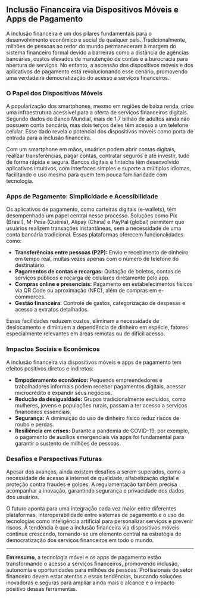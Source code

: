 ## Inclusão Financeira via Dispositivos Móveis e Apps de Pagamento

A inclusão financeira é um dos pilares fundamentais para o desenvolvimento econômico e social de qualquer país. Tradicionalmente, milhões de pessoas ao redor do mundo permaneceram à margem do sistema financeiro formal devido a barreiras como a distância de agências bancárias, custos elevados de manutenção de contas e a burocracia para abertura de serviços. No entanto, a ascensão dos dispositivos móveis e dos aplicativos de pagamento está revolucionando esse cenário, promovendo uma verdadeira democratização do acesso a serviços financeiros.

### O Papel dos Dispositivos Móveis

A popularização dos smartphones, mesmo em regiões de baixa renda, criou uma infraestrutura acessível para a oferta de serviços financeiros digitais. Segundo dados do Banco Mundial, mais de 1,7 bilhão de adultos ainda não possuem conta bancária, mas dois terços deles têm acesso a um telefone celular. Esse dado revela o potencial dos dispositivos móveis como porta de entrada para a inclusão financeira.

Com um smartphone em mãos, usuários podem abrir contas digitais, realizar transferências, pagar contas, contratar seguros e até investir, tudo de forma rápida e segura. Bancos digitais e fintechs têm desenvolvido aplicativos intuitivos, com interfaces simples e suporte a múltiplos idiomas, facilitando o uso mesmo para quem tem pouca familiaridade com tecnologia.

### Apps de Pagamento: Simplicidade e Acessibilidade

Os aplicativos de pagamento, como carteiras digitais (e-wallets), têm desempenhado um papel central nesse processo. Soluções como Pix (Brasil), M-Pesa (Quênia), Alipay (China) e PayPal (global) permitem que usuários realizem transações instantâneas, sem a necessidade de uma conta bancária tradicional. Essas plataformas oferecem funcionalidades como:

- **Transferências entre pessoas (P2P):** Envio e recebimento de dinheiro em tempo real, muitas vezes apenas com o número de telefone do destinatário.
- **Pagamentos de contas e recargas:** Quitação de boletos, contas de serviços públicos e recarga de celulares diretamente pelo app.
- **Compras online e presenciais:** Pagamento em estabelecimentos físicos via QR Code ou aproximação (NFC), além de compras em e-commerces.
- **Gestão financeira:** Controle de gastos, categorização de despesas e acesso a extratos detalhados.

Essas facilidades reduzem custos, eliminam a necessidade de deslocamento e diminuem a dependência de dinheiro em espécie, fatores especialmente relevantes em áreas remotas ou de difícil acesso.

### Impactos Sociais e Econômicos

A inclusão financeira via dispositivos móveis e apps de pagamento tem efeitos positivos diretos e indiretos:

- **Empoderamento econômico:** Pequenos empreendedores e trabalhadores informais podem receber pagamentos digitais, acessar microcrédito e expandir seus negócios.
- **Redução da desigualdade:** Grupos tradicionalmente excluídos, como mulheres, jovens e populações rurais, passam a ter acesso a serviços financeiros essenciais.
- **Segurança:** A diminuição do uso de dinheiro físico reduz riscos de roubo e perdas.
- **Resiliência em crises:** Durante a pandemia de COVID-19, por exemplo, o pagamento de auxílios emergenciais via apps foi fundamental para garantir o sustento de milhões de pessoas.

### Desafios e Perspectivas Futuras

Apesar dos avanços, ainda existem desafios a serem superados, como a necessidade de acesso à internet de qualidade, alfabetização digital e proteção contra fraudes e golpes. A regulamentação também precisa acompanhar a inovação, garantindo segurança e privacidade dos dados dos usuários.

O futuro aponta para uma integração cada vez maior entre diferentes plataformas, interoperabilidade entre sistemas de pagamento e o uso de tecnologias como inteligência artificial para personalizar serviços e prevenir riscos. A tendência é que a inclusão financeira via dispositivos móveis continue crescendo, tornando-se um elemento central na estratégia de democratização dos serviços financeiros em todo o mundo.

---

**Em resumo**, a tecnologia móvel e os apps de pagamento estão transformando o acesso a serviços financeiros, promovendo inclusão, autonomia e oportunidades para milhões de pessoas. Profissionais do setor financeiro devem estar atentos a essas tendências, buscando soluções inovadoras e seguras para ampliar ainda mais o alcance e o impacto positivo dessas ferramentas.